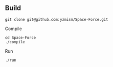 ## Build

```shell
git clone git@github.com:yzmism/Space-Force.git
```

Compile
```shell
cd Space-Force
./compile
```

Run
```shell
./run
```